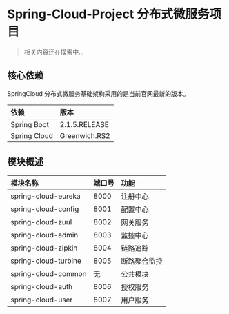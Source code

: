 # Spring-Cloud-Project 分布式微服务项目


> 相关内容还在摸索中...

## 核心依赖

SpringCloud 分布式微服务基础架构采用的是当前官网最新的版本。

| 依赖 | 版本 |
|:--|:--|
| Spring Boot | 2.1.5.RELEASE |
| Spring Cloud | Greenwich.RS2 |

## 模块概述

| 模块名称 | 端口号 | 功能 |
|:--|:--|:--|
| spring-cloud-eureka | 8000 | 注册中心 |
| spring-cloud-config | 8001 | 配置中心 |
| spring-cloud-zuul | 8002 | 网关服务 |
| spring-cloud-admin | 8003 | 监控中心 |
| spring-cloud-zipkin | 8004 | 链路追踪 |
| spring-cloud-turbine | 8005 | 断路聚合监控 |
| spring-cloud-common | 无 | 公共模块 |
| spring-cloud-auth | 8006 | 授权服务 |
| spring-cloud-user | 8007 | 用户服务 |
